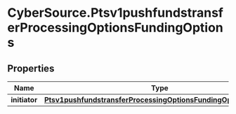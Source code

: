 # CyberSource.Ptsv1pushfundstransferProcessingOptionsFundingOptions

## Properties
Name | Type | Description | Notes
------------ | ------------- | ------------- | -------------
**initiator** | [**Ptsv1pushfundstransferProcessingOptionsFundingOptionsInitiator**](Ptsv1pushfundstransferProcessingOptionsFundingOptionsInitiator.md) |  | [optional] 


